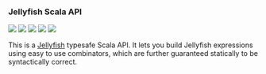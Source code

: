 ### Jellyfish Scala API

[![](https://travis-ci.org/ohnosequences/jellyfish-api.svg?branch=master)](https://travis-ci.org/ohnosequences/jellyfish-api)
[![](https://img.shields.io/codacy/c761c4bca63a4b1698a13eb53f57b2b0.svg)](https://www.codacy.com/app/era7/jellyfish-api)
[![](https://img.shields.io/github/release/ohnosequences/jellyfish.svg)](https://github.com/ohnosequences/jellyfish-api/releases/latest)
[![](https://img.shields.io/badge/license-AGPLv3-blue.svg)](https://tldrlegal.com/license/gnu-affero-general-public-license-v3-%28agpl-3.0%29)
[![](https://img.shields.io/badge/contact-gitter_chat-dd1054.svg)](https://gitter.im/ohnosequences/jellyfish-api)

This is a [Jellyfish](https://github.com/gmarcais/Jellyfish) typesafe Scala API. It lets you build Jellyfish expressions using easy to use combinators, which are further guaranteed statically to be syntactically correct.
